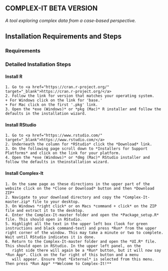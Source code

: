 
  
  ## COMPLEX-IT BETA VERSION
  *A tool exploring complex data from a case-based perspective.* 
  
  ## Installation Requirements and Steps
  
  
  ### Requirements 
     
    
    
   ### Detailed Installation Steps
    
   #### Install R
    1. Go to <a href="https://cran.r-project.org/" target="_blank">https://cran.r-project.org/</a>
    2. Follow the link for version that matches your operating system.
    + For Windows click on the link for 'base.'
    + For Mac click on the first '.pkg' link.
    3. Open the *exe (Windows)* or *pkg (Mac)* R installer and follow the defaults in the installation wizard.
    
   #### Install RStudio
    1. Go to <a href="https://www.rstudio.com/" target="_blank">https://www.rstudio.com/</a>
    2. Underneath the column for *RStudio* click the *Download* link.
    3. On the following page scroll down to *Installers for Support Platforms* and click on the link for your platform.
    4. Open the *exe (Windows)* or *dmg (Mac)* RStudio installer and follow the defaults in theinstallation wizard.
    
   #### Install Complex-It
    1. On the same page as these directions in the upper part of the website click on the *Clone or Download* button and then *Download        ZIP*
    2. Navigate to your download directory and copy the *Complex-It-master.zip* file to your desktop.
    3. On Windows *right click* or on Macs *command + click* on the ZIP file and extract it to the desktop.
    4. Enter the Complex-It-master folder and open the *Package_setup.R* file. This should open in RStudio.
    5. Highlight all the text in the upper left box (look for green instructions and black command-text) and press *Run* from the upper        right corner of the window. This may take a minute or two to complete. Wait until RStudio indicates it is done.
    6. Return to the Complex-It-master folder and open the *UI.R* file. This should open in RStudio. In the upper left panel, on the     
       right side there will again be a *Run* button, but it will now say *Run App*. Click on the far right of this button and a menu 
       will appear. Ensure that *External* is selected from this menu. Then press *Run App* **Welcome to Complex-It!**
